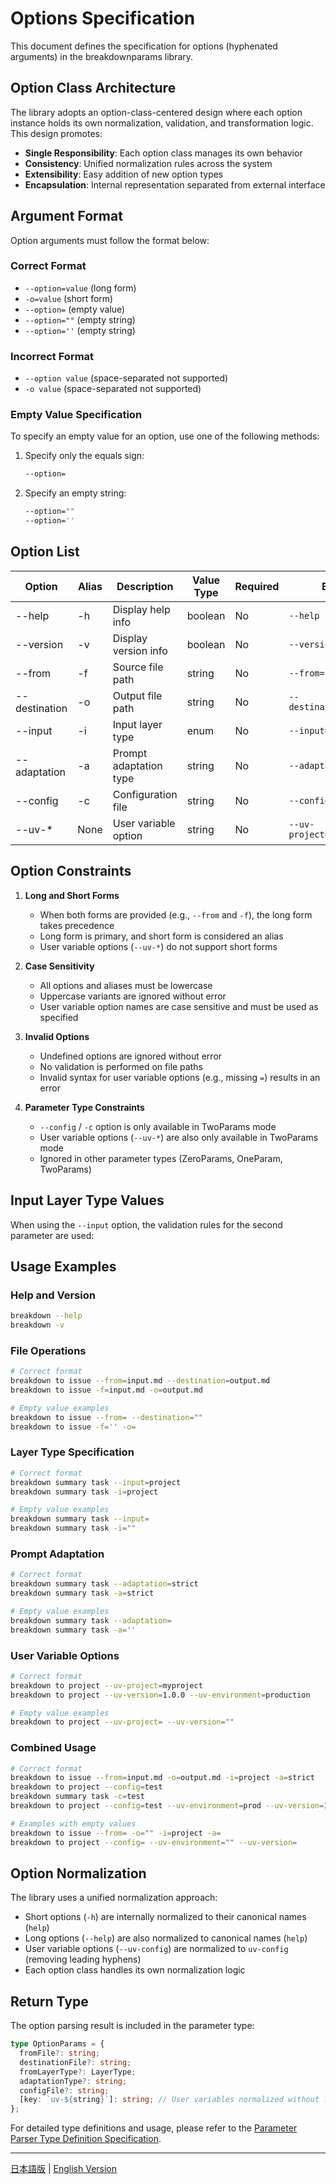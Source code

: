 # Options Specification

This document defines the specification for options (hyphenated arguments) in the breakdownparams library.

## Option Class Architecture

The library adopts an option-class-centered design where each option instance holds its own normalization, validation, and transformation logic. This design promotes:

- **Single Responsibility**: Each option class manages its own behavior
- **Consistency**: Unified normalization rules across the system
- **Extensibility**: Easy addition of new option types
- **Encapsulation**: Internal representation separated from external interface

## Argument Format

Option arguments must follow the format below:

### Correct Format
- `--option=value` (long form)
- `-o=value` (short form)
- `--option=` (empty value)
- `--option=""` (empty string)
- `--option=''` (empty string)

### Incorrect Format
- `--option value` (space-separated not supported)
- `-o value` (space-separated not supported)

### Empty Value Specification
To specify an empty value for an option, use one of the following methods:

1. Specify only the equals sign:
   ```bash
   --option=
   ```

2. Specify an empty string:
   ```bash
   --option=""
   --option=''
   ```

## Option List

| Option        | Alias | Description          | Value Type | Required | Example                    |
| ------------- | ----- | -------------------- | ---------- | -------- | -------------------------- |
| --help        | -h    | Display help info    | boolean    | No       | `--help`                   |
| --version     | -v    | Display version info | boolean    | No       | `--version`                |
| --from        | -f    | Source file path     | string     | No       | `--from=input.md`          |
| --destination | -o    | Output file path     | string     | No       | `--destination=output.md`  |
| --input       | -i    | Input layer type     | enum       | No       | `--input=project`          |
| --adaptation  | -a    | Prompt adaptation type | string  | No       | `--adaptation=strict`      |
| --config      | -c    | Configuration file   | string     | No       | `--config=test`            |
| --uv-*        | None  | User variable option | string   | No       | `--uv-project=myproject`   |

## Option Constraints

1. **Long and Short Forms**
   - When both forms are provided (e.g., `--from` and `-f`), the long form takes precedence
   - Long form is primary, and short form is considered an alias
   - User variable options (`--uv-*`) do not support short forms

2. **Case Sensitivity**
   - All options and aliases must be lowercase
   - Uppercase variants are ignored without error
   - User variable option names are case sensitive and must be used as specified

3. **Invalid Options**
   - Undefined options are ignored without error
   - No validation is performed on file paths
   - Invalid syntax for user variable options (e.g., missing `=`) results in an error

4. **Parameter Type Constraints**
   - `--config` / `-c` option is only available in TwoParams mode
   - User variable options (`--uv-*`) are also only available in TwoParams mode
   - Ignored in other parameter types (ZeroParams, OneParam, TwoParams)

## Input Layer Type Values

When using the `--input` option, the validation rules for the second parameter are used:

## Usage Examples

### Help and Version

```bash
breakdown --help
breakdown -v
```

### File Operations

```bash
# Correct format
breakdown to issue --from=input.md --destination=output.md
breakdown to issue -f=input.md -o=output.md

# Empty value examples
breakdown to issue --from= --destination=""
breakdown to issue -f='' -o=
```

### Layer Type Specification

```bash
# Correct format
breakdown summary task --input=project
breakdown summary task -i=project

# Empty value examples
breakdown summary task --input=
breakdown summary task -i=""
```

### Prompt Adaptation

```bash
# Correct format
breakdown summary task --adaptation=strict
breakdown summary task -a=strict

# Empty value examples
breakdown summary task --adaptation=
breakdown summary task -a=''
```

### User Variable Options

```bash
# Correct format
breakdown to project --uv-project=myproject
breakdown to project --uv-version=1.0.0 --uv-environment=production

# Empty value examples
breakdown to project --uv-project= --uv-version=""
```

### Combined Usage

```bash
# Correct format
breakdown to issue --from=input.md -o=output.md -i=project -a=strict
breakdown to project --config=test
breakdown summary task -c=test
breakdown to project --config=test --uv-environment=prod --uv-version=1.0.0

# Examples with empty values
breakdown to issue --from= -o="" -i=project -a=
breakdown to project --config= --uv-environment="" --uv-version=
```

## Option Normalization

The library uses a unified normalization approach:
- Short options (`-h`) are internally normalized to their canonical names (`help`)
- Long options (`--help`) are also normalized to canonical names (`help`)
- User variable options (`--uv-config`) are normalized to `uv-config` (removing leading hyphens)
- Each option class handles its own normalization logic

## Return Type

The option parsing result is included in the parameter type:

```typescript
type OptionParams = {
  fromFile?: string;
  destinationFile?: string;
  fromLayerType?: LayerType;
  adaptationType?: string;
  configFile?: string;
  [key: `uv-${string}`]: string; // User variables normalized without leading hyphens
};
```

For detailed type definitions and usage, please refer to the [Parameter Parser Type Definition Specification](params_type.md).

---

[日本語版](options.ja.md) | [English Version](options.md) 